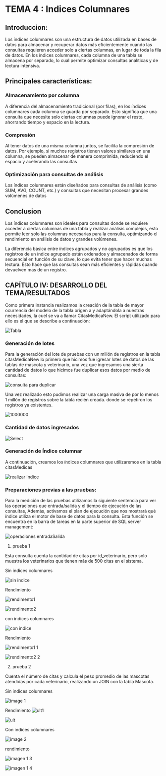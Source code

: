 # TEMA 4 : Indices Columnares 


## **Introduccion**: <br>
Los índices columnares son una estructura de datos utilizada en bases de datos para almacenar y recuperar datos más eficientemente cuando las consultas requieren acceder solo a ciertas columnas, en lugar de toda la fila de datos. En los índices columnares, cada columna de una tabla se almacena por separado, lo cual permite optimizar consultas analíticas y de lectura intensiva. 

## Principales características:<br> 
### Almacenamiento por columna
A diferencia del almacenamiento tradicional (por filas), en los índices columnares cada columna se guarda por separado. Esto significa que una consulta que necesite solo ciertas columnas puede ignorar el resto, ahorrando tiempo y espacio en la lectura.

### Compresión
Al tener datos de una misma columna juntos, se facilita la compresión de datos. Por ejemplo, si muchos registros tienen valores similares en una columna, se pueden almacenar de manera comprimida, reduciendo el espacio y acelerando las consultas

### Optimización para consultas de análisis
Los índices columnares están diseñados para consultas de análisis (como SUM, AVG, COUNT, etc.) y consultas que necesitan procesar grandes volúmenes de datos

## Conclusion 
Los índices columnares son ideales para consultas donde se requiere acceder a ciertas columnas de una tabla y realizar análisis complejos, esto permite leer solo las columnas necesarias para la consulta, optimizando el rendimiento en análisis de datos y grandes volúmenes.

La diferencia básica entre índices agrupados y no agrupados es que los registros de un índice agrupado están ordenados y almacenados de forma secuencial en función de su clave, lo que evita tener que hacer muchas lectura. Esto hace que las consultas sean más eficientes y rápidas cuando devuelven mas de un registro.

## CAPÍTULO IV: DESARROLLO DEL TEMA/RESULTADOS 

Como primera instancia realizamos la creación de la tabla de mayor ocurrencia del modelo de la tabla origen a y adaptándola a nuestras necesidades, la cuel se va a llamar CitasMedicaNew. El script utilizado para ello es el que se describe a continuación:

![Tabla](https://github.com/user-attachments/assets/1d89a5a8-0dd7-4419-b52d-3e918f24323f)

### Generación de lotes 

Para la generación del lote de pruebas con un millón de registros en la tabla citasMedicaNew lo primero que hicimos fue igresar lotes de datos de las tablas de mascota y veterinario, una vez que ingresamos una sierta cantidad de datos lo que hicimos fue duplicar esos datos por medio de consultas:

![consulta para duplicar](https://github.com/user-attachments/assets/d53b066f-f3bf-4bd1-98fc-5f171773d23f)

Una vez realizado esto pudimos realizar una carga masiva de por lo menos 1 millón de registros sobre la tabla recién creada. donde se repetiron los registros ya existentes.

![1000000](https://github.com/user-attachments/assets/98d5e19e-664f-4ca1-ae26-3ccfec69dd22)

### Cantidad de datos ingresados

![Select](https://github.com/user-attachments/assets/6df037fd-8b17-450d-a73e-5edcd7c056fa)

### Generación de Índice columnar 

A continuación, creamos los índices columnares que utilizaremos en la tabla citasMedicas

![realizar indice](https://github.com/user-attachments/assets/451264ca-a399-4cb5-9b26-4c3383dc9460)

### Preparaciones previas a las pruebas: 

Para la medición de las pruebas utilizamos la siguiente sentencia para ver las operaciones que entrada/salida y el tiempo de ejecución de las consultas, Además, activamos el plan de ejecución que nos mostrará qué índice utiliza el motor de base de datos para la consulta. Esta función se encuentra en la barra de tareas en la parte superior de SQL server management:

![operaciones entradaSalida](https://github.com/user-attachments/assets/95be4ea8-d77c-494a-b0c9-868ff6f34088)

1) prueba 1

Esta consulta cuenta la cantidad de citas por id_veterinario, pero solo muestra los veterinarios que tienen más de 500 citas en el sistema.

Sin indices columnares 

![sin indice](https://github.com/user-attachments/assets/4711a7aa-a6f6-4ace-847f-6981f7a3bda3)

Rendimiento

![rendimento1](https://github.com/user-attachments/assets/622fe30d-6dcb-445f-82c4-31d4684132f3)

![rendimento2](https://github.com/user-attachments/assets/b9ef8ad2-4e73-475f-ad36-57b50ce57070)

con indices columnares 

![con indice](https://github.com/user-attachments/assets/465d7b23-429f-4edc-b49f-dedba3a8689b)

Rendimiento

![rendimento1 1](https://github.com/user-attachments/assets/de033209-a393-46ed-8692-68e074fff414)

![rendimento2 2](https://github.com/user-attachments/assets/efd707c6-07ea-46be-acdb-41127043edba)

2) prueba 2 

Cuenta el número de citas y calcula el peso promedio de las mascotas atendidas por cada veterinario, realizando un JOIN con la tabla Mascota.

Sin indices columnares 

![image 1](https://github.com/user-attachments/assets/7012eae1-a51b-4e6e-aefa-3426ae36940e)

Rendimiento
![ult1](https://github.com/user-attachments/assets/f35ca2f5-3a14-4062-b335-c33d3c11d0ce)

![ult](https://github.com/user-attachments/assets/37358c6b-0f15-4d7a-a763-42d4fab97199)

Con indices columnares 

![image 2](https://github.com/user-attachments/assets/4fe5d7ca-b63c-4f7a-bb70-1040fb9b0d93)

 rendimiento

![imagen 1 3](https://github.com/user-attachments/assets/244c5ec7-5a59-48ec-8db8-2b75906bb0ee)

![imagen 1 4](https://github.com/user-attachments/assets/cc15a1f4-2450-4cc3-8878-74012a55feca)

